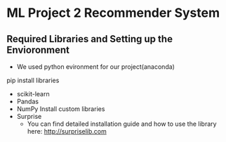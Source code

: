 # ML Project 2 Recommender System




## Required Libraries and Setting up the Envioronment 

* We used python evironment for our project(anaconda)

pip install libraries
* scikit-learn
* Pandas
* NumPy
Install custom libraries
* Surprise
  * You can find detailed installation guide and how to use the library here: http://surpriselib.com
